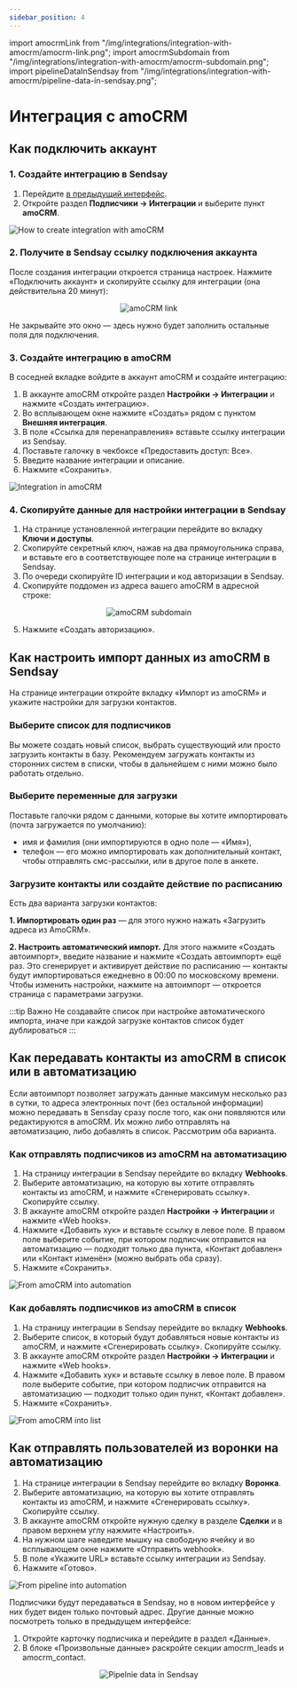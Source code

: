 ```yaml
---
sidebar_position: 4
---
```


import amocrmLink from "/img/integrations/integration-with-amocrm/amocrm-link.png";
import amocrmSubdomain from "/img/integrations/integration-with-amocrm/amocrm-subdomain.png";
import pipelineDataInSendsay from "/img/integrations/integration-with-amocrm/pipeline-data-in-sendsay.png";

# Интеграция с amoCRM

## Как подключить аккаунт

### 1. Создайте интеграцию в Sendsay

1. Перейдите [в предыдущий интерфейс](https://sendsay.ru/account/).
2. Откройте раздел **Подписчики → Интеграции** и выберите пункт **amoCRM**.

![How to create integration with amoCRM](/img/integrations\integration-with-amocrm/how-to-create-integration-with-amocrm.gif) <br/>

### 2. Получите в Sendsay ссылку подключения аккаунта

После создания интеграции откроется страница настроек. Нажмите «Подключить аккаунт» и скопируйте ссылку для интеграции (она действительна 20 минут):

<p align="center">
    <img src={amocrmLink} alt="amoCRM link" />
</p>

Не закрывайте это окно — здесь нужно будет заполнить остальные поля для подключения.

### 3. Создайте интеграцию в amoCRM

В соседней вкладке войдите в аккаунт amoCRM и создайте интеграцию:

1. В аккаунте amoCRM откройте раздел **Настройки → Интеграции** и нажмите «Создать интеграцию».
2. Во всплывающем окне нажмите «Создать» рядом с пунктом **Внешняя интеграция**.
3. В поле «Ссылка для перенаправления» вставьте ссылку интеграции из Sendsay.
4. Поставьте галочку в чекбоксе «Предоставить доступ: Все».
5. Введите название интеграции и описание.
6. Нажмите «Сохранить».

![Integration in amoCRM](/img/integrations\integration-with-amocrm/integration-in-amocrm.gif) <br/>

### 4. Скопируйте данные для настройки интеграции в Sendsay

1. На странице установленной интеграции перейдите во вкладку **Ключи и доступы**.
2. Скопируйте секретный ключ, нажав на два прямоугольника справа, и вставьте его в соответствующее поле на странице интеграции в Sendsay.
3. По очереди скопируйте ID интеграции и код авторизации в Sendsay.
4. Скопируйте поддомен из адреса вашего amoCRM в адресной строке:

<p align="center">
    <img src={amocrmSubdomain} alt="amoCRM subdomain" />
</p>

5. Нажмите «Создать авторизацию».

## Как настроить импорт данных из amoCRM в Sendsay

На странице интеграции откройте вкладку «Импорт из amoCRM» и укажите настройки для загрузки контактов.

### Выберите список для подписчиков

Вы можете создать новый список, выбрать существующий или просто загрузить контакты в базу. Рекомендуем загружать контакты из сторонних систем в списки, чтобы в дальнейшем с ними можно было работать отдельно.

### Выберите переменные для загрузки

Поставьте галочки рядом с данными, которые вы хотите импортировать (почта загружается по умолчанию):

- имя и фамилия (они импортируются в одно поле — «Имя»),
- телефон — его можно импортировать как дополнительный контакт, чтобы отправлять смс-рассылки, или в другое поле в анкете.

### Загрузите контакты или создайте действие по расписанию

Есть два варианта загрузки контактов:

**1. Импортировать один раз** — для этого нужно нажать «Загрузить адреса из AmoCRM».

**2. Настроить автоматический импорт.** Для этого нажмите «Создать автоимпорт», введите название и нажмите «Создать автоимпорт» ещё раз. Это сгенерирует и активирует действие по расписанию — контакты будут импортироваться ежедневно в 00:00 по московскому времени. Чтобы изменить настройки, нажмите на автоимпорт — откроется страница с параметрами загрузки.

:::tip Важно
Не создавайте список при настройке автоматического импорта, иначе при каждой загрузке контактов список будет дублироваться
:::

## Как передавать контакты из amoCRM в список или в автоматизацию

Если автоимпорт позволяет загружать данные максимум несколько раз в сутки, то адреса электронных почт (без остальной информации) можно передавать в Sensday сразу после того, как они появляются или редактируются в amoCRM. Их можно либо отправлять на автоматизацию, либо добавлять в список. Рассмотрим оба варианта.

### Как отправлять подписчиков из amoCRM на автоматизацию

1. На страницу интеграции в Sendsay перейдите во вкладку **Webhooks**.
2. Выберите автоматизацию, на которую вы хотите отправлять контакты из amoCRM, и нажмите «Сгенерировать ссылку». Скопируйте ссылку.
3. В аккаунте amoCRM откройте раздел **Настройки → Интеграции** и нажмите «Web hooks».
4. Нажмите «Добавить хук» и вставьте ссылку в левое поле. В правом поле выберите событие, при котором подписчик отправится на автоматизацию — подходят только два пункта, «Контакт добавлен» или «Контакт изменён» (можно выбрать оба сразу).
5. Нажмите «Сохранить».

![From amoCRM into automation](/img/integrations\integration-with-amocrm/from-amocrm-into-automation.gif) <br/>

### Как добавлять подписчиков из amoCRM в список

1. На страницу интеграции в Sendsay перейдите во вкладку **Webhooks**.
2. Выберите список, в который будут добавляться новые контакты из amoCRM, и нажмите «Сгенерировать ссылку». Скопируйте ссылку.
3. В аккаунте amoCRM откройте раздел **Настройки → Интеграции** и нажмите «Web hooks».
4. Нажмите «Добавить хук» и вставьте ссылку в левое поле. В правом поле выберите событие, при котором подписчик отправится на автоматизацию — подходит только один пункт, «Контакт добавлен».
5. Нажмите «Сохранить».

![From amoCRM into list](/img/integrations\integration-with-amocrm/from-amocrm-into-list.gif) <br/>

## Как отправлять пользователей из воронки на автоматизацию

1. На странице интеграции в Sendsay перейдите во вкладку **Воронка**.
2. Выберите автоматизацию, на которую вы хотите отправлять контакты из amoCRM, и нажмите «Сгенерировать ссылку». Скопируйте ссылку.
3. В аккаунте amoCRM откройте нужную сделку в разделе **Сделки** и в правом верхнем углу нажмите «Настроить».
4. На нужном шаге наведите мышку на свободную ячейку и во всплывающем окне нажмите «Отправить webhook».
5. В поле «Укажите URL» вставьте ссылку интеграции из Sendsay.
6. Нажмите «Готово».

![From pipeline into automation](/img/integrations/integration-with-amocrm/from-pipeline-into-automation.gif) <br/>

Подписчики будут передаваться в Sendsay, но в новом интерфейсе у них будет виден только почтовый адрес. Другие данные можно посмотреть только в предыдущем интерфейсе:

1. Откройте карточку подписчика и перейдите в раздел «Данные».
2. В блоке «Произвольные данные» раскройте секции amocrm_leads и amocrm_contact.

<p align="center">
    <img src={pipelineDataInSendsay} alt="Pipelnie data in Sendsay" />
</p>
